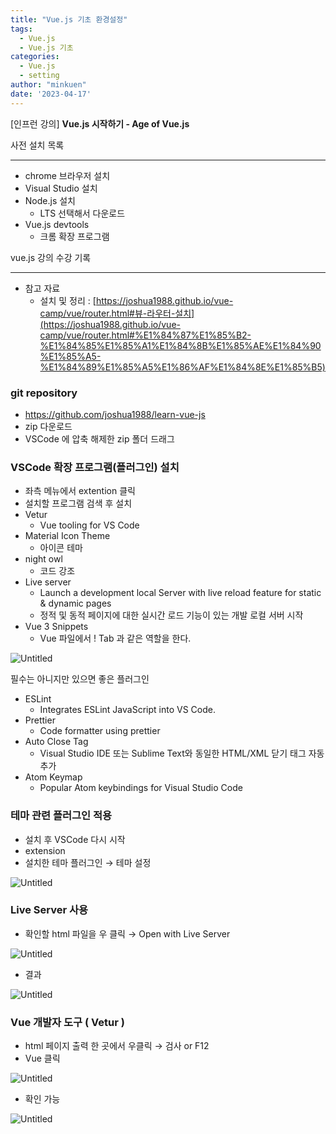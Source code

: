```yaml
---
title: "Vue.js 기초 환경설정"
tags:
  - Vue.js
  - Vue.js 기초
categories:
  - Vue.js
  - setting
author: "minkuen"
date: '2023-04-17'
---
```


[인프런 강의] ****Vue.js 시작하기 - Age of Vue.js****

사전 설치 목록

---

- chrome 브라우저 설치
- Visual Studio 설치
- Node.js 설치
    - LTS 선택해서 다운로드
- Vue.js devtools
    - 크롬 확장 프로그램

vue.js 강의 수강 기록

---

- 참고 자료
    - 설치 및 정리 : [https://joshua1988.github.io/vue-camp/vue/router.html#뷰-라우터-설치](https://joshua1988.github.io/vue-camp/vue/router.html#%E1%84%87%E1%85%B2-%E1%84%85%E1%85%A1%E1%84%8B%E1%85%AE%E1%84%90%E1%85%A5-%E1%84%89%E1%85%A5%E1%86%AF%E1%84%8E%E1%85%B5)

### git repository

- https://github.com/joshua1988/learn-vue-js
- zip 다운로드
- VSCode 에 압축 해제한 zip 폴더 드래그

### VSCode 확장 프로그램(플러그인) 설치

- 좌측 메뉴에서 extention 클릭
- 설치할 프로그램 검색 후 설치
- Vetur
    - Vue tooling for VS Code
- Material Icon Theme
    - 아이콘 테마
- night owl
    - 코드 강조
- Live server
    - Launch a development local Server with live reload feature for static & dynamic pages
    - 정적 및 동적 페이지에 대한 실시간 로드 기능이 있는 개발 로컬 서버 시작
- Vue 3 Snippets
    - Vue 파일에서 ! Tab 과 같은 역할을 한다.

![Untitled](/images/vue_setting/Untitled.png)

필수는 아니지만 있으면 좋은 플러그인

- ESLint
    - Integrates ESLint JavaScript into VS Code.
- Prettier
    - Code formatter using prettier
- Auto Close Tag
    - Visual Studio IDE 또는 Sublime Text와 동일한 HTML/XML 닫기 태그 자동 추가
- Atom Keymap
    - Popular Atom keybindings for Visual Studio Code

### 테마 관련 플러그인 적용

- 설치 후 VSCode 다시 시작
- extension
- 설치한 테마 플러그인 → 테마 설정

![Untitled](/images/vue_setting/Untitled%201.png)

### Live Server 사용

- 확인할 html 파일을 우 클릭 → Open with Live Server

![Untitled](/images/vue_setting/Untitled%202.png)

- 결과

![Untitled](/images/vue_setting/Untitled%203.png)

### Vue 개발자 도구 ( Vetur )

- html 페이지 출력 한 곳에서 우클릭 → 검사  or  F12
- Vue 클릭

![Untitled](/images/vue_setting/Untitled%204.png)

- 확인 가능

![Untitled](/images/vue_setting/Untitled%205.png)